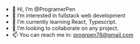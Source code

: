 - 👋 Hi, I’m @ProgramerPen
- 👀 I’m interested in fullstack web development
- 🌱 I’m currently learning React, Typescript.
- 💞️ I’m looking to collaborate on any project.
- 📫 You can reach me in: progrpen78@gmail.com

